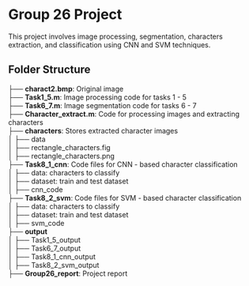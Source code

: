 # Group 26 Project

This project involves image processing, segmentation, characters extraction, and classification using CNN and SVM techniques.

## Folder Structure

├── **charact2.bmp**: Original image   
├── **Task1_5.m**: Image processing code for tasks 1 - 5  
├── **Task6_7.m**: Image segmentation code for tasks 6 - 7  
├── **Character_extract.m**: Code for processing images and extracting characters  
├── **characters**: Stores extracted character images  
│   ├── data  
│   ├── rectangle_characters.fig  
│   ├── rectangle_characters.png  
├── **Task8_1_cnn**: Code files for CNN - based character classification  
│   ├── data: characters to classify  
│   ├── dataset: train and test dataset  
│   ├── cnn_code  
├── **Task8_2_svm**: Code files for SVM - based character classification  
│   ├── data: characters to classify  
│   ├── dataset: train and test dataset  
│   ├── svm_code  
├── **output**  
│   ├── Task1_5_output  
│   ├── Task6_7_output  
│   ├── Task8_1_cnn_output  
│   ├── Task8_2_svm_output  
├── **Group26_report**: Project report

 